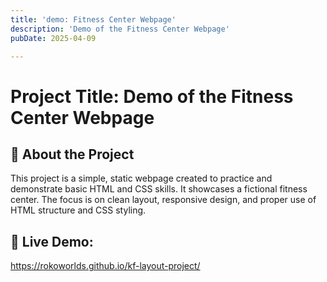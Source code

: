 ```yaml
---
title: 'demo: Fitness Center Webpage'
description: 'Demo of the Fitness Center Webpage'
pubDate: 2025-04-09

---
```


# Project Title: Demo of the Fitness Center Webpage

## 📖 About the Project
This project is a simple, static webpage created to practice and demonstrate basic HTML and CSS skills. It showcases a fictional fitness center. The focus is on clean layout, responsive design, and proper use of HTML structure and CSS styling.

## 🔗 Live Demo:
https://rokoworlds.github.io/kf-layout-project/